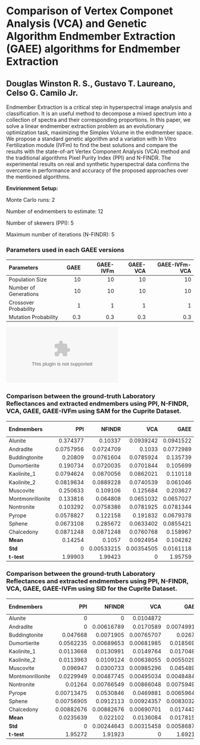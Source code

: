 # Comparison of Vertex Componet Analysis (VCA) and Genetic Algorithm Endmember Extraction (GAEE) algorithms for Endmember Extraction

## Douglas Winston R. S., Gustavo T. Laureano, Celso G. Camilo Jr.

Endmember Extraction is a critical step in hyperspectral image analysis and classification. It is an useful method to decompose a mixed spectrum into a collection of spectra and their corresponding proportions. In this paper, we solve a linear endmember extraction problem as an evolutionary optimization task, maximizing the Simplex Volume in the endmember space. We propose a standard genetic algorithm and a variation with In Vitro Fertilization module (IVFm) to find the best solutions and compare the results with the state-of-art Vertex Component Analysis (VCA) method and the traditional algorithms Pixel Purity Index (PPI) and N-FINDR. The experimental results on real and synthetic hyperspectral data confirms the overcome in performance and accuracy of the proposed approaches over the mentioned algorithms.

**Envirionment Setup:**

Monte Carlo runs: 2 

Number of endmembers to estimate: 12 

Number of skewers (PPI): 5 

Maximum number of iterations (N-FINDR): 5 

### Parameters used in each GAEE versions

| Parameters            |   GAEE |   GAEE-IVFm |   GAEE-VCA |   GAEE-IVFm-VCA |
|:----------------------|-------:|------------:|-----------:|----------------:|
| Population Size       |   10   |        10   |       10   |            10   |
| Number of Generations |   10   |        10   |       10   |            10   |
| Crossover Probability |    1   |         1   |        1   |             1   |
| Mutation Probability  |    0.3 |         0.3 |        0.3 |             0.3 |

![alt text](Convergence.eps)

### Comparison between the ground-truth Laboratory Reflectances and extracted endmembers using PPI, N-FINDR, VCA, GAEE, GAEE-IVFm using SAM for the Cuprite Dataset.

| Endmembers       |       PPI |     NFINDR |        VCA |      GAEE |   GAEE-IVFm |   GAEE-VCA |   GAEE-IVFm-VCA |
|:-----------------|----------:|-----------:|-----------:|----------:|------------:|-----------:|----------------:|
| Alunite          | 0.374377  | 0.10337    | 0.0939242  | 0.0941522 |   0.184046  |  0.10747   |      0.10747    |
| Andradite        | 0.0757956 | 0.0724709  | 0.1033     | 0.0772989 |   0.0735839 |  0.086105  |      0.134304   |
| Buddingtonite    | 0.20809   | 0.0761604  | 0.0785924  | 0.135739  |   0.104952  |  0.079849  |      0.079849   |
| Dumortierite     | 0.190734  | 0.0720035  | 0.0701844  | 0.105699  |   0.0899518 |  0.0754879 |      0.0754879  |
| Kaolinite_1      | 0.0794624 | 0.0870056  | 0.0862021  | 0.110118  |   0.119083  |  0.0870058 |      0.0870058  |
| Kaolinite_2      | 0.0819634 | 0.0889228  | 0.0740539  | 0.061046  |   0.0668798 |  0.0734972 |      0.0936411  |
| Muscovite        | 0.250633  | 0.109106   | 0.125684   | 0.203627  |   0.157214  |  0.121061  |      0.158656   |
| Montmonrillonite | 0.133816  | 0.064808   | 0.0651032  | 0.0657027 |   0.0621043 |  0.0646271 |      0.0646271  |
| Nontronite       | 0.103292  | 0.0758386  | 0.0781925  | 0.0781344 |   0.0724971 |  0.0836579 |      0.0745189  |
| Pyrope           | 0.0578827 | 0.122158   | 0.191832   | 0.0679378 |   0.0700864 |  0.237789  |      0.0619178  |
| Sphene           | 0.0673108 | 0.285672   | 0.0633402  | 0.0855421 |   0.240786  |  0.0684115 |      0.0654388  |
| Chalcedony       | 0.0871248 | 0.0871248  | 0.0760768  | 0.158967  |   0.111339  |  0.0871248 |      0.0871248  |
| **Mean**         | 0.14254   | 0.1057     | 0.0924954  | 0.104282  |   0.113312  |  0.100414  |      0.0916227  |
| **Std**          | 0         | 0.00533215 | 0.00354505 | 0.0161118 |   0.0178854 |  0.0199823 |      0.00576149 |
| **t-test**       | 1.99903   | 1.99423    | 0          | 1.95759   |   1.96941   |  1.94519   |      1.98879    |

### Comparison between the ground-truth Laboratory Reflectances and extracted endmembers using PPI, N-FINDR, VCA, GAEE, GAEE-IVFm using SID for the Cuprite Dataset.

| Endmembers       |        PPI |     NFINDR |        VCA |       GAEE |   GAEE-IVFm |   GAEE-VCA |   GAEE-IVFm-VCA |
|:-----------------|-----------:|-----------:|-----------:|-----------:|------------:|-----------:|----------------:|
| Alunite          | 0          | 0          | 0.0104872  | 0          |  0          | 0.0155754  |      0          |
| Andradite        | 0          | 0.00616789 | 0.0170589  | 0.00749918 |  0          | 0.0164639  |      0.0167878  |
| Buddingtonite    | 0.047668   | 0.0071905  | 0.00765707 | 0.02676    |  0.0182685  | 0.0075562  |      0.0075562  |
| Dumortierite     | 0.0562235  | 0.00689653 | 0.00681985 | 0.0185697  |  0.0168243  | 0.019749   |      0.00774689 |
| Kaolinite_1      | 0.0113668  | 0.0130991  | 0.0149764  | 0.0170484  |  0.0116615  | 0.0109827  |      0.0130991  |
| Kaolinite_2      | 0.0113963  | 0.0109124  | 0.00638055 | 0.00550296 |  0.0065122  | 0.00635805 |      0.00837022 |
| Muscovite        | 0.096947   | 0.0300733  | 0.00985296 | 0.0454891  |  0.0368247  | 0.0189268  |      0.026671   |
| Montmonrillonite | 0.0229949  | 0.00487745 | 0.00495034 | 0.00484846 |  0.00416649 | 0.00470432 |      0.00470432 |
| Nontronite       | 0.01264    | 0.00766549 | 0.00866048 | 0.00759495 |  0.00819142 | 0.00791139 |      0.00927976 |
| Pyrope           | 0.00713475 | 0.0530846  | 0.0469881  | 0.00659649 |  0.00693477 | 0.00954521 |      0.006423   |
| Sphene           | 0.00756905 | 0.0912113  | 0.00924357 | 0.00830329 |  0.0293081  | 0.0528866  |      0.129301   |
| Chalcedony       | 0.00882676 | 0.00882676 | 0.00690701 | 0.0174433  |  0.0476768  | 0.00882676 |      0.00882676 |
| **Mean**         | 0.0235639  | 0.022102   | 0.0136084  | 0.0178156  |  0.0163237  | 0.0192624  |      0.0229521  |
| **Std**          | 0          | 0.00244643 | 0.00315458 | 0.00586874 |  0.00481091 | 0.00725007 |      0.00572888 |
| **t-test**       | 1.95272    | 1.91923    | 0          | 1.69212    |  1.83207    | 1.7467     |      1.84033    |

